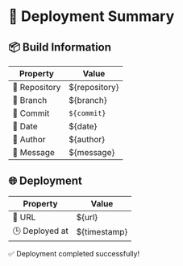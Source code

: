 # 🚀 Deployment Summary

## 📦 Build Information

| Property | Value |
| --- | --- |
| 🔄 Repository | ${repository} |
| 🌿 Branch | ${branch} |
| 🔖 Commit | `${commit}` |
| 📅 Date | ${date} |
| 👤 Author | ${author} |
| 💬 Message | ${message} |

## 🌐 Deployment

| Property | Value |
| --- | --- |
| 🔗 URL | ${url} |
| 🕒 Deployed at | ${timestamp} |

✅ Deployment completed successfully!
